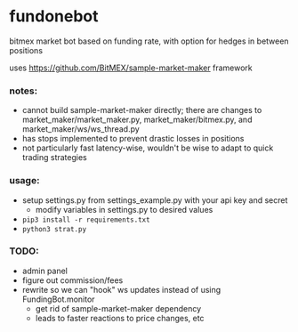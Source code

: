# fundonebot

bitmex market bot
based on funding rate, with option for hedges in between positions

uses https://github.com/BitMEX/sample-market-maker framework

### notes:
- cannot build sample-market-maker directly; there are changes to market_maker/market_maker.py, market_maker/bitmex.py, and market_maker/ws/ws_thread.py
- has stops implemented to prevent drastic losses in positions
- not particularly fast latency-wise, wouldn't be wise to adapt to quick trading strategies

### usage:
- setup settings.py from settings_example.py with your api key and secret
	- modify variables in settings.py to desired values
- `pip3 install -r requirements.txt`
- `python3 strat.py`

### TODO:
- admin panel
- figure out commission/fees
- rewrite so we can "hook" ws updates instead of using FundingBot.monitor
    - get rid of sample-market-maker dependency
	- leads to faster reactions to price changes, etc
